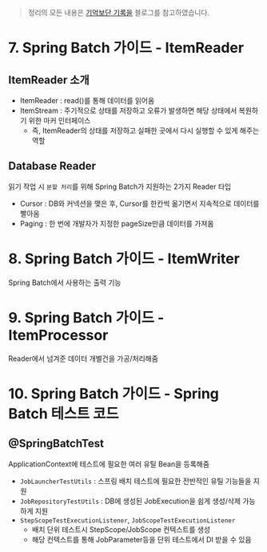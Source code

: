 > 정리의 모든 내용은 [기억보단 기록을](https://jojoldu.tistory.com/324?category=902551) 블로그를 참고하였습니다.

# 7. Spring Batch 가이드 - ItemReader

## ItemReader 소개

- ItemReader : read()를 통해 데이터를 읽어옴
- ItemStream : 주기적으로 상태를 저장하고 오류가 발생하면 해당 상태에서 복원하기 위한 마커 인터페이스
    - 즉, ItemReader의 상태를 저장하고 실패한 곳에서 다시 실행할 수 있게 해주는 역할

## Database Reader

읽기 작업 시 `분할 처리`를 위해 Spring Batch가 지원하는 2가지 Reader 타입

- Cursor : DB와 커넥션을 맺은 후, Cursor를 한칸씩 옮기면서 지속적으로 데이터를 빨아옴
- Paging : 한 번에 개발자가 지정한 pageSize만큼 데이터를 가져옴

# 8. Spring Batch 가이드 - ItemWriter

Spring Batch에서 사용하는 출력 기능

# 9. Spring Batch 가이드 - ItemProcessor

Reader에서 넘겨준 데이터 개별건을 가공/처리해줌

# 10. Spring Batch 가이드 - Spring Batch 테스트 코드

## @SpringBatchTest
ApplicationContext에 테스트에 필요한 여러 유틸 Bean을 등록해줌
- `JobLauncherTestUtils` : 스프링 배치 테스트에 필요한 전반적인 유틸 기능들을 지원
- `JobRepositoryTestUtils` : DB에 생성된 JobExecution을 쉽게 생성/삭제 가능하게 지원
- `StepScopeTestExecutionListener`, `JobScopeTestExecutionListener`
  - 배치 단위 테스트시 StepScope/JobScope 컨텍스트를 생성
  - 해당 컨텍스트를 통해 JobParameter등을 단위 테스트에서 DI 받을 수 있음